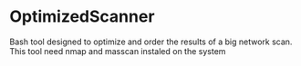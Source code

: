 # OptimizedScanner
Bash tool designed to optimize and order the results of a big network scan. This tool need nmap and masscan instaled on the system
